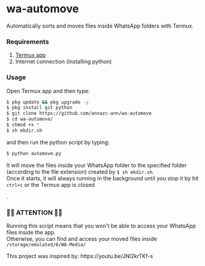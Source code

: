 <h1>wa-automove</h1>
<p>Automatically sorts and moves files inside WhatsApp folders with Termux.</>

### Requirements
1. [Termux app](https://play.google.com/store/apps/details?id=com.termux) 
2. Internet connection (installing python) 

### Usage
Open Termux app and then type:
```bash
$ pkg update && pkg upgrade -y
$ pkg install git python 
$ git clone https://github.com/annazc-ann/wa-automove
$ cd wa-automove/
$ chmod +x *
$ sh mkdir.sh
```
and then run the python script by typing:
```bash
$ python automove.py
```
<p>It will move the files inside your WhatsApp folder to the specified folder (according to the file extension) created by <code>$ sh mkdir.sh</code>.
<br>Once it starts, it will always running in the background until you stop it by hit <code>ctrl+c</code> or
 the Termux app is closed</p>.

### 🚨🚨 ATTENTION 🚨🚨
Running this script means that you won't be able to access 
your WhatsApp files inside the app.<br>
Otherwise, you can find and access your moved files inside 
<code>/storage/emulated/0/WA-Media/</code>
<p>This project was inspired by:
https://youtu.be/JNl2krTKf-s
</p>
